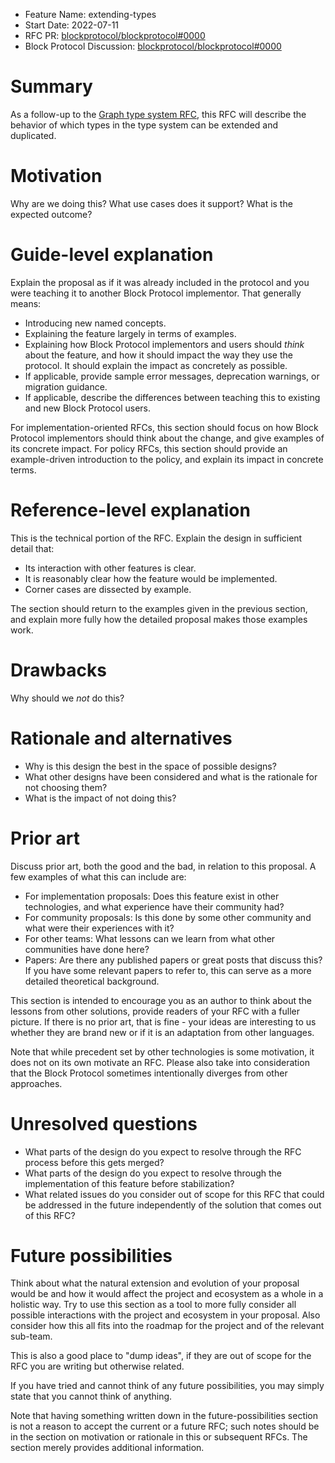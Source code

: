 - Feature Name: extending-types
- Start Date: 2022-07-11
- RFC PR: [blockprotocol/blockprotocol#0000](https://github.com/blockprotocol/blockprotocol/pull/0000)
- Block Protocol Discussion: [blockprotocol/blockprotocol#0000](https://github.com/blockprotocol/blockprotocol/discussions/0000)

# Summary

[summary]: #summary

As a follow-up to the [Graph type system RFC](./0352-graph-type-system.md), this RFC will describe the behavior of which types in the type system can be extended and duplicated.

# Motivation

[motivation]: #motivation

Why are we doing this? What use cases does it support? What is the expected outcome?

# Guide-level explanation

[guide-level-explanation]: #guide-level-explanation

Explain the proposal as if it was already included in the protocol and you were teaching it to another Block Protocol implementor. That generally means:

- Introducing new named concepts.
- Explaining the feature largely in terms of examples.
- Explaining how Block Protocol implementors and users should _think_ about the feature, and how it should impact the way they use the protocol. It should explain the impact as concretely as possible.
- If applicable, provide sample error messages, deprecation warnings, or migration guidance.
- If applicable, describe the differences between teaching this to existing and new Block Protocol users.

For implementation-oriented RFCs, this section should focus on how Block Protocol implementors should think about the change, and give examples of its concrete impact. For policy RFCs, this section should provide an example-driven introduction to the policy, and explain its impact in concrete terms.

# Reference-level explanation

[reference-level-explanation]: #reference-level-explanation

This is the technical portion of the RFC. Explain the design in sufficient detail that:

- Its interaction with other features is clear.
- It is reasonably clear how the feature would be implemented.
- Corner cases are dissected by example.

The section should return to the examples given in the previous section, and explain more fully how the detailed proposal makes those examples work.

# Drawbacks

[drawbacks]: #drawbacks

Why should we _not_ do this?

# Rationale and alternatives

[rationale-and-alternatives]: #rationale-and-alternatives

- Why is this design the best in the space of possible designs?
- What other designs have been considered and what is the rationale for not choosing them?
- What is the impact of not doing this?

# Prior art

[prior-art]: #prior-art

Discuss prior art, both the good and the bad, in relation to this proposal.
A few examples of what this can include are:

- For implementation proposals: Does this feature exist in other technologies, and what experience have their community had?
- For community proposals: Is this done by some other community and what were their experiences with it?
- For other teams: What lessons can we learn from what other communities have done here?
- Papers: Are there any published papers or great posts that discuss this? If you have some relevant papers to refer to, this can serve as a more detailed theoretical background.

This section is intended to encourage you as an author to think about the lessons from other solutions, provide readers of your RFC with a fuller picture. If there is no prior art, that is fine - your ideas are interesting to us whether they are brand new or if it is an adaptation from other languages.

Note that while precedent set by other technologies is some motivation, it does not on its own motivate an RFC. Please also take into consideration that the Block Protocol sometimes intentionally diverges from other approaches.

# Unresolved questions

[unresolved-questions]: #unresolved-questions

- What parts of the design do you expect to resolve through the RFC process before this gets merged?
- What parts of the design do you expect to resolve through the implementation of this feature before stabilization?
- What related issues do you consider out of scope for this RFC that could be addressed in the future independently of the solution that comes out of this RFC?

# Future possibilities

[future-possibilities]: #future-possibilities

Think about what the natural extension and evolution of your proposal would be and how it would affect the project and ecosystem as a whole in a holistic way. Try to use this section as a tool to more fully consider all possible interactions with the project and ecosystem in your proposal. Also consider how this all fits into the roadmap for the project and of the relevant sub-team.

This is also a good place to "dump ideas", if they are out of scope for the RFC you are writing but otherwise related.

If you have tried and cannot think of any future possibilities, you may simply state that you cannot think of anything.

Note that having something written down in the future-possibilities section is not a reason to accept the current or a future RFC; such notes should be in the section on motivation or rationale in this or subsequent RFCs. The section merely provides additional information.
